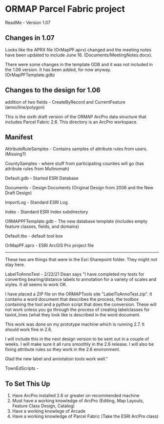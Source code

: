 # ORMAP Parcel Fabric project

ReadMe - Version 1.07

## Changes in 1.07

Looks like the APRX file (OrMapPF.aprx) changed 
and the meeting notes have been updated to include June 16. (Documents/MeetingNotes.docx).

There were some changes in the template GDB and it was not included in the 1.06
version. It has been added, for now anyway. (OrMapPFTemplate.gdb)

## Changes to the design for 1.06 

addition of two fields - CreateByRecord and CurrentFeature (anno/line/polygon) 

This is the sixth draft version of the ORMAP ArcPro data structure that includes Parcel Fabric 2.6.  This directory is an ArcPro workspace. 

## Manifest

AttributeRuleSamples - Contains samples of attribute rules from users. (Missing?)

CountySamples - where stuff from participating counties will go (has attribute rules from Multnomah) 

Default.gdb - Started ESRI Database 

Documents - Design Documents (Original Design from 2006 and the New Draft Design) 

ImportLog - Standard ESRI Log 

Index - Standard ESRI Index subdirectory 

ORMAPPFTemplate.gdb - The new database template (includes empty feature classes, fields, and domains) 

Default.tbx - default tool box 

OrMapPF.aprx - ESRI ArcGIS Pro project file 


----
These two are things that were in the Esri Sharepoint folder. They might not stay here.

LabelToAnnoTest - 2/22/21 Dean says "I have completed my tests for converting bearing/distance labels to annotation for a variety of scales and styles.  It all seems to work OK.   

I have placed a ZIP file on the ORMAPTools site "LabelToAnnoTest.zip". It contains a word document that describes the process, the toolbox containing the tool and a python script that does the conversion.  These will not work unless you go through the process of creating  labelclasses for taxlot_lines (what they look like is described in the word document. 

This work was done on my prototype machine which is running 2.7.  It should work fine in 2.6. 

I will include this in the next design version to be sent out in a couple of weeks.  I will make sure it all runs smoothly in the 2.6 release.  I will also be fixing attribute rules so they work in the 2.6 environment. 

Glad the new label and annotation tools work well."


TownEdScripts - 

## To Set This Up

1. Have ArcPro installed 2.6 or greater on recommended machine
2. Must have a working knowledge of ArcPro (Editing, Map Layouts, Feature Class Design, Catalog) 
3. Have a working knowlege of Arcade 
4. Have a working knowledge of Parcel Fabric (Take the ESRI ArcPro class) 

 
